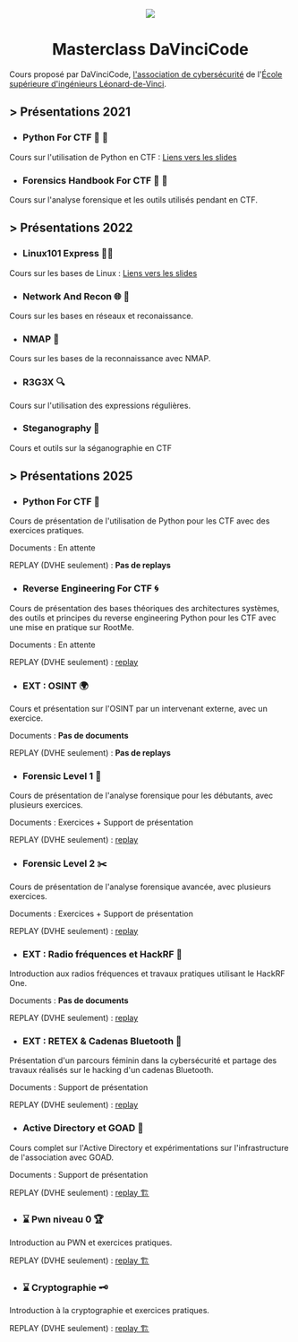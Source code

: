 <center>



![](images/davincicode.png)

# Masterclass DaVinciCode

</center>

Cours proposé par DaVinciCode, [l'association de cybersécurité](https://davincicode.fr/) de l'[École supérieure d'ingénieurs Léonard-de-Vinci](https://www.esilv.fr/).

## >  Présentations 2021

  - ### Python For CTF 🐍 🚩

Cours sur l'utilisation de Python en CTF : [Liens vers les slides](https://github.com/DaVinciCodeCTF/linux101-express/raw/master/python_for_ctf/python.pdf)

  - ### Forensics Handbook For CTF 🔬 📖 

Cours sur l'analyse forensique et les outils utilisés pendant en CTF.


## > Présentations 2022

- ### Linux101 Express 🚂🐧

Cours sur les bases de Linux : [Liens vers les slides](https://github.com/DaVinciCodeCTF/linux101-express/raw/master/linux101/introduction.pdf)

- ### Network And Recon 🌐 🔭 

Cours sur les bases en réseaux et reconaissance.

- ### NMAP 👀

Cours sur les bases de la reconnaissance avec NMAP.

- ### R3G3X 🔍

Cours sur l'utilisation des expressions régulières.

- ### Steganography 🎨

Cours et outils sur la séganographie en CTF

## > Présentations 2025

- ### Python For CTF  🐍

Cours de présentation de l'utilisation de Python pour les CTF avec des exercices pratiques.

Documents : En attente

REPLAY (DVHE seulement) :  **Pas de replays**

- ### Reverse Engineering For CTF 🌀

Cours de présentation des bases théoriques des architectures systèmes, des outils et principes du reverse engineering Python pour les CTF avec une mise en pratique sur RootMe.

Documents : En attente

REPLAY (DVHE seulement) : [replay](https://devinci.sharepoint.com/sites/DavincicodeBureau2022-2023/_layouts/15/guestaccess.aspx?share=EV_ig9BQR5dLvrNYTftGEJsBCmLkbcGek0_vbEPNU_bdoA&e=sl9N0A)

- ### EXT : OSINT 🌍

Cours et présentation sur l'OSINT par un intervenant externe, avec un exercice.

Documents : **Pas de documents**

REPLAY (DVHE seulement) : **Pas de replays**

- ### Forensic Level 1 🔨

Cours de présentation de l'analyse forensique pour les débutants, avec plusieurs exercices.

Documents : Exercices + Support de présentation

REPLAY (DVHE seulement) : [replay](https://devinci.sharepoint.com/sites/DavincicodeBureau2022-2023/_layouts/15/guestaccess.aspx?share=EcFaibfHzWlDr8q0Hlvkj8EB4mVRPT8iwSwXmqi9sf-YMg&e=LDtbje)

- ### Forensic Level 2 ✂️

Cours de présentation de l'analyse forensique avancée, avec plusieurs exercices.

Documents : Exercices + Support de présentation

REPLAY (DVHE seulement) : [replay](https://devinci.sharepoint.com/sites/DavincicodeBureau2022-2023/_layouts/15/guestaccess.aspx?share=EWTQ6MGYCdtBmH3dJc-Sf5MBpjOnrpslMioQkBbyl-C59w&e=mYnH9p)

-  ### EXT : Radio fréquences et HackRF 📡

Introduction aux radios fréquences et travaux pratiques utilisant le HackRF One.

Documents : **Pas de documents**

REPLAY (DVHE seulement) : [replay](https://devinci.sharepoint.com/sites/DavincicodeBureau2022-2023/_layouts/15/guestaccess.aspx?share=EaIEIZ8ykP1Mg8Fas-BcIAoBMQ5a9QeZyeDfrKl7Iuf-Vg&e=HjZHUt)

- ### EXT : RETEX & Cadenas Bluetooth 🔐

Présentation d'un parcours féminin dans la cybersécurité et partage des travaux réalisés sur le hacking d'un cadenas Bluetooth.

Documents : Support de présentation

REPLAY (DVHE seulement) : [replay](https://devinci.sharepoint.com/sites/DavincicodeBureau2022-2023/_layouts/15/guestaccess.aspx?share=Ec5AiF1Zg7FLm_dTKa28BwgBKglhCxK3bCmX68PbGwnhDA&e=DFIycm)

- ### Active Directory et GOAD 👑

Cours complet sur l'Active Directory et expérimentations sur l'infrastructure de l'association avec GOAD.

Documents : Support de présentation

REPLAY (DVHE seulement) : [replay 🏗️]()

- ### ⌛ Pwn niveau 0 🏆

Introduction au PWN et exercices pratiques.

REPLAY (DVHE seulement) : [replay 🏗️]()

- ### ⌛ Cryptographie 🗝️

Introduction à la cryptographie et exercices pratiques.

REPLAY (DVHE seulement) : [replay 🏗️]()
